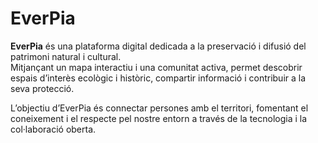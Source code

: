 # EverPia

**EverPia** és una plataforma digital dedicada a la preservació i difusió del patrimoni natural i cultural.  
Mitjançant un mapa interactiu i una comunitat activa, permet descobrir espais d’interès ecològic i històric, compartir informació i contribuir a la seva protecció.  

L’objectiu d’EverPia és connectar persones amb el territori, fomentant el coneixement i el respecte pel nostre entorn a través de la tecnologia i la col·laboració oberta.
